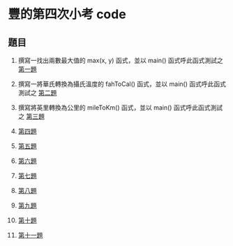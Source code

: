 # 豐的第四次小考 code

## 題目

1. 撰寫一找出兩數最大值的 max(x, y) 函式，並以 main() 函式呼此函式測試之
[第一題](__name__\1__name__.py)

2. 撰寫一將華氏轉換為攝氏溫度的 fahToCal() 函式，並以 main() 函式呼此函式測試之
[第二題](__name__\2__name__.py)

3. 撰寫將英里轉換為公里的 mileToKm() 函式，並以 main() 函式呼此函式測試之
[第三題](__name__\3__name__.py)

4. [第四題](__name__\4__name__.py)

5. [第五題](__name__\5__name__.py)

6. [第六題](__name__\6__name__.py)

7. [第七題](__name__\7__name__.py)

8. [第八題](__name__\8__name__.py)

9. [第九題](__name__\9__name__.py)

10. [第十題](__name__\10__name__.py)

11. [第十一題](__name__\11__name__.py)